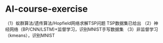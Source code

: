 # AI-course-exercise
（1）蚁群算法/遗传算法/Hopfield网络求解TSP问题
TSP数据集已给出
（2）神经网络（BP/CNN/LSTM)+监督学习，识别MNIST手写数据集
（3）非监督学习（kmeans），识别MNIST

